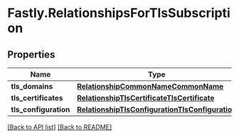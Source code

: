 # Fastly.RelationshipsForTlsSubscription

## Properties

Name | Type | Description | Notes
------------ | ------------- | ------------- | -------------
**tls_domains** | [**RelationshipCommonNameCommonName**](RelationshipCommonNameCommonName.md) |  | [optional] 
**tls_certificates** | [**RelationshipTlsCertificateTlsCertificate**](RelationshipTlsCertificateTlsCertificate.md) |  | [optional] 
**tls_configuration** | [**RelationshipTlsConfigurationTlsConfiguration**](RelationshipTlsConfigurationTlsConfiguration.md) |  | [optional] 



[[Back to API list]](../../README.md#endpoints) [[Back to README]](../../README.md)
